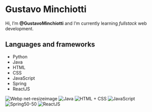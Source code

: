  # Gustavo Minchiotti
  Hi, I’m **@GustavoMinchiotti** and I’m currently learning *fullstack* web development.
## Languages and frameworks
- Python 
- Java
- HTML
- CSS
- JavaScript
- Spring
- ReactJS

![Webp net-resizeimage](https://user-images.githubusercontent.com/102749844/173351636-af5fb95b-ab48-421f-9dd0-0f162e9d4550.png) 
![Java](https://user-images.githubusercontent.com/102749844/173580987-89f908d8-dc3e-4e0c-ab41-6761e27963c1.png)
![HTML + CSS](https://user-images.githubusercontent.com/102749844/173581014-ac57c5d2-2305-479e-bab0-41aaba1a7c68.png)
![JavaScript](https://user-images.githubusercontent.com/102749844/173581498-7c666d1e-7d7d-4056-93d1-c8a8edde3e2e.png)
![Spring50-50](https://user-images.githubusercontent.com/102749844/173581074-ad54cf4a-b169-4961-abbc-3cd2d5531843.png)
![ReactJS](https://user-images.githubusercontent.com/102749844/173581089-4feda16d-e92c-4667-8e9e-10bbc1764106.png)
